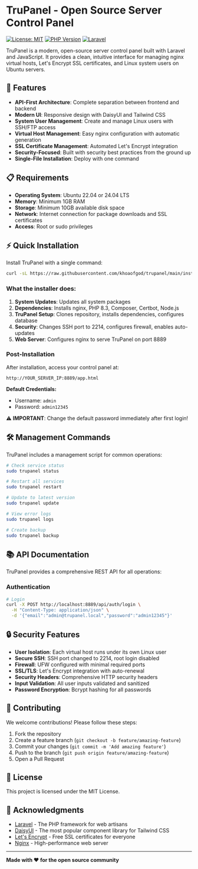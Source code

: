 # TruPanel - Open Source Server Control Panel

[![License: MIT](https://img.shields.io/badge/License-MIT-yellow.svg)](https://opensource.org/licenses/MIT)
[![PHP Version](https://img.shields.io/badge/PHP-8.3-blue.svg)](https://php.net)
[![Laravel](https://img.shields.io/badge/Laravel-12-red.svg)](https://laravel.com)

TruPanel is a modern, open-source server control panel built with Laravel and JavaScript. It provides a clean, intuitive interface for managing nginx virtual hosts, Let's Encrypt SSL certificates, and Linux system users on Ubuntu servers.

## 🚀 Features

- **API-First Architecture**: Complete separation between frontend and backend
- **Modern UI**: Responsive design with DaisyUI and Tailwind CSS
- **System User Management**: Create and manage Linux users with SSH/FTP access
- **Virtual Host Management**: Easy nginx configuration with automatic generation
- **SSL Certificate Management**: Automated Let's Encrypt integration
- **Security-Focused**: Built with security best practices from the ground up
- **Single-File Installation**: Deploy with one command

## 📋 Requirements

- **Operating System**: Ubuntu 22.04 or 24.04 LTS
- **Memory**: Minimum 1GB RAM
- **Storage**: Minimum 10GB available disk space
- **Network**: Internet connection for package downloads and SSL certificates
- **Access**: Root or sudo privileges

## ⚡ Quick Installation

Install TruPanel with a single command:

```bash
curl -sL https://raw.githubusercontent.com/khoaofgod/trupanel/main/install.sh | sudo bash
```

### What the installer does:

1. **System Updates**: Updates all system packages
2. **Dependencies**: Installs nginx, PHP 8.3, Composer, Certbot, Node.js
3. **TruPanel Setup**: Clones repository, installs dependencies, configures database
4. **Security**: Changes SSH port to 2214, configures firewall, enables auto-updates
5. **Web Server**: Configures nginx to serve TruPanel on port 8889

### Post-Installation

After installation, access your control panel at:
```
http://YOUR_SERVER_IP:8889/app.html
```

**Default Credentials:**
- Username: `admin`
- Password: `admin12345`

⚠️ **IMPORTANT**: Change the default password immediately after first login!

## 🛠️ Management Commands

TruPanel includes a management script for common operations:

```bash
# Check service status
sudo trupanel status

# Restart all services
sudo trupanel restart

# Update to latest version
sudo trupanel update

# View error logs
sudo trupanel logs

# Create backup
sudo trupanel backup
```

## 📚 API Documentation

TruPanel provides a comprehensive REST API for all operations:

### Authentication
```bash
# Login
curl -X POST http://localhost:8889/api/auth/login \
  -H "Content-Type: application/json" \
  -d '{"email":"admin@trupanel.local","password":"admin12345"}'
```

## 🔒 Security Features

- **User Isolation**: Each virtual host runs under its own Linux user
- **Secure SSH**: SSH port changed to 2214, root login disabled
- **Firewall**: UFW configured with minimal required ports
- **SSL/TLS**: Let's Encrypt integration with auto-renewal
- **Security Headers**: Comprehensive HTTP security headers
- **Input Validation**: All user inputs validated and sanitized
- **Password Encryption**: Bcrypt hashing for all passwords

## 🤝 Contributing

We welcome contributions! Please follow these steps:

1. Fork the repository
2. Create a feature branch (`git checkout -b feature/amazing-feature`)
3. Commit your changes (`git commit -m 'Add amazing feature'`)
4. Push to the branch (`git push origin feature/amazing-feature`)
5. Open a Pull Request

## 📄 License

This project is licensed under the MIT License.

## 🙏 Acknowledgments

- [Laravel](https://laravel.com) - The PHP framework for web artisans
- [DaisyUI](https://daisyui.com) - The most popular component library for Tailwind CSS
- [Let's Encrypt](https://letsencrypt.org) - Free SSL certificates for everyone
- [Nginx](https://nginx.org) - High-performance web server

---

**Made with ❤️ for the open source community**
